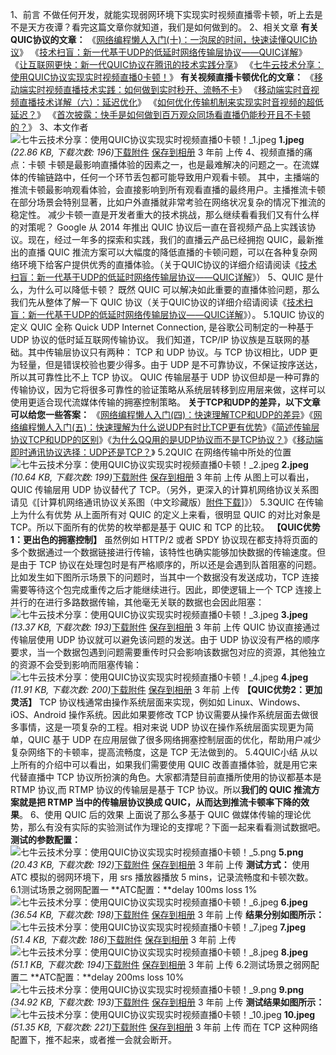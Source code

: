 1、前言  不做任何开发，就能实现弱网环境下实现实时视频直播零卡顿，听上去是不是天方夜谭？看完这篇文章你就知道，我们是如何做到的。 2、相关文章 **有关QUIC协议的文章：**  《[网络编程懒人入门(十)：一泡尿的时间，快速读懂QUIC协议](http://www.52im.net/thread-2816-1-1.html)》  《[技术扫盲：新一代基于UDP的低延时网络传输层协议——QUIC详解](http://www.52im.net/thread-1309-1-1.html)》  《[让互联网更快：新一代QUIC协议在腾讯的技术实践分享](http://www.52im.net/thread-1407-1-1.html)》  《[七牛云技术分享：使用QUIC协议实现实时视频直播0卡顿！](http://www.52im.net/thread-1406-1-1.html)》  **有关视频直播卡顿优化的文章：**  《[移动端实时视频直播技术实践：如何做到实时秒开、流畅不卡](http://www.52im.net/thread-530-1-1.html)》  《[移动端实时音视频直播技术详解（六）：延迟优化](http://www.52im.net/thread-972-1-1.html)》  《[如何优化传输机制来实现实时音视频的超低延迟？](http://www.52im.net/thread-1008-1-1.html)》  《[首次披露：快手是如何做到百万观众同场看直播仍能秒开且不卡顿的？](http://www.52im.net/thread-1033-1-1.html)》 3、本文作者 ![七牛云技术分享：使用QUIC协议实现实时视频直播0卡顿！_1.jpeg](%E4%B8%83%E7%89%9B%E4%BA%91%E6%8A%80%E6%9C%AF%E5%88%86%E4%BA%AB%EF%BC%9A%E4%BD%BF%E7%94%A8QUIC%E5%8D%8F%E8%AE%AE%E5%AE%9E%E7%8E%B0%E5%AE%9E%E6%97%B6%E8%A7%86%E9%A2%91%E7%9B%B4%E6%92%AD0%E5%8D%A1%E9%A1%BF%EF%BC%81.assets/111814hftv7ctd5pe5f7v7.jpeg) **1.jpeg** *(22.86 KB, 下载次数: 196)*[下载附件](http://www.52im.net/forum.php?mod=attachment&aid=MzY1Nnw4ZjVkMzE1MHwxNjMxMzY0MjM1fDB8MTQwNg%3D%3D&nothumb=yes)  [保存到相册](javascript:;) 3 年前 上传  4、视频直播的痛点：卡顿  卡顿是最影响直播体验的因素之一，也是最难解决的问题之一。在流媒体的传输链路中，任何一个环节丢包都可能导致用户观看卡顿。   其中，主播端的推流卡顿最影响观看体验，会直接影响到所有观看直播的最终用户。主播推流卡顿在部分场景会特别显著，比如户外直播就非常考验在网络状况复杂的情况下推流的稳定性。   减少卡顿一直是开发者重大的技术挑战，那么继续看看我们又有什么样的对策呢？  Google 从 2014 年推出 QUIC 协议后一直在音视频产品上实践该协议。现在，经过一年多的探索和实践，我们的直播云产品已经拥抱 QUIC，最新推出的直播 QUIC 推流方案可以大幅度的降低直播的卡顿问题，可以在各种复杂网络环境下给客户提供优秀的直播体验。（关于QUIC协议的详细介绍请阅读《[技术扫盲：新一代基于UDP的低延时网络传输层协议——QUIC详解](http://www.52im.net/thread-1309-1-1.html)》） 5、QUIC 是什么，为什么可以降低卡顿？  既然 QUIC 可以解决如此重要的直播体验问题，那么我们先从整体了解一下 QUIC 协议（关于QUIC协议的详细介绍请阅读《[技术扫盲：新一代基于UDP的低延时网络传输层协议——QUIC详解](http://www.52im.net/thread-1309-1-1.html)》）。  5.1QUIC 协议的定义 QUIC 全称 Quick UDP Internet Connection, 是谷歌公司制定的一种基于 UDP 协议的低时延互联网传输协议。   我们知道，TCP/IP 协议族是互联网的基础。其中传输层协议只有两种： TCP 和 UDP 协议。与 TCP 协议相比，UDP 更为轻量，但是错误校验也要少得多。由于 UDP 是不可靠协议，不保证按序送达，所以其可靠性比不上 TCP 协议。  QUIC 传输层基于 UDP 协议但却是一种可靠的传输协议，因为它将很多可靠性的验证策略从系统层转移到应用层来做，这样可以使用更适合现代流媒体传输的拥塞控制策略。  **关于TCP和UDP的差异，以下文章可以给您一些答案：**  《[网络编程懒人入门(四)：快速理解TCP和UDP的差异](http://www.52im.net/thread-1160-1-1.html)》《[网络编程懒人入门(五)：快速理解为什么说UDP有时比TCP更有优势](http://www.52im.net/thread-1277-1-1.html)》《[简述传输层协议TCP和UDP的区别](http://www.52im.net/thread-580-1-1.html)》《[为什么QQ用的是UDP协议而不是TCP协议？](http://www.52im.net/thread-279-1-1.html)》《[移动端即时通讯协议选择：UDP还是TCP？](http://www.52im.net/thread-33-1-1.html)》  5.2QUIC 在网络传输中所处的位置 ![七牛云技术分享：使用QUIC协议实现实时视频直播0卡顿！_2.jpeg](%E4%B8%83%E7%89%9B%E4%BA%91%E6%8A%80%E6%9C%AF%E5%88%86%E4%BA%AB%EF%BC%9A%E4%BD%BF%E7%94%A8QUIC%E5%8D%8F%E8%AE%AE%E5%AE%9E%E7%8E%B0%E5%AE%9E%E6%97%B6%E8%A7%86%E9%A2%91%E7%9B%B4%E6%92%AD0%E5%8D%A1%E9%A1%BF%EF%BC%81.assets/112602tzyxi1xxm1yzmfqx.jpeg) **2.jpeg** *(10.64 KB, 下载次数: 199)*[下载附件](http://www.52im.net/forum.php?mod=attachment&aid=MzY1N3xlYzQ0Nzc3OXwxNjMxMzY0MjM1fDB8MTQwNg%3D%3D&nothumb=yes)  [保存到相册](javascript:;) 3 年前 上传    从图上可以看出，QUIC 传输层用 UDP 协议替代了 TCP。（另外，更深入的计算机网络协议关系图请见《[计算机网络通讯协议关系图（中文珍藏版）[附件下载\]](http://www.52im.net/thread-180-1-1.html)》）  5.3QUIC 在传输上为什么有优势  从上面所有对 QUIC 的定义上来看，很明显 QUIC 的对比对象是 TCP。所以下面所有的优势的枚举都是基于 QUIC 和 TCP 的比较。  **【QUIC优势1：更出色的拥塞控制】**   虽然例如 HTTP/2 或者 SPDY 协议现在都支持将页面的多个数据通过一个数据链接进行传输，该特性也确实能够加快数据的传输速度。但是由于 TCP 协议在处理包时是有严格顺序的，所以还是会遇到队首阻塞的问题。   比如发生如下图所示场景下的问题时，当其中一个数据没有发送成功，TCP 连接需要等待这个包完成重传之后才能继续进行。因此，即使逻辑上一个 TCP 连接上并行的在进行多路数据传输，其他毫无关联的数据也会因此阻塞： ![七牛云技术分享：使用QUIC协议实现实时视频直播0卡顿！_3.jpeg](%E4%B8%83%E7%89%9B%E4%BA%91%E6%8A%80%E6%9C%AF%E5%88%86%E4%BA%AB%EF%BC%9A%E4%BD%BF%E7%94%A8QUIC%E5%8D%8F%E8%AE%AE%E5%AE%9E%E7%8E%B0%E5%AE%9E%E6%97%B6%E8%A7%86%E9%A2%91%E7%9B%B4%E6%92%AD0%E5%8D%A1%E9%A1%BF%EF%BC%81.assets/112929aegii8bv9v1z1z7e.jpeg) **3.jpeg** *(13.37 KB, 下载次数: 193)*[下载附件](http://www.52im.net/forum.php?mod=attachment&aid=MzY1OHxlNDA5NDM1YnwxNjMxMzY0MjM1fDB8MTQwNg%3D%3D&nothumb=yes)  [保存到相册](javascript:;) 3 年前 上传   QUIC 协议直接通过传输层使用 UDP 协议就可以避免该问题的发送。由于 UDP 协议没有严格的顺序要求，当一个数据包遇到问题需要重传时只会影响该数据包对应的资源，其他独立的资源不会受到影响而阻塞传输： ![七牛云技术分享：使用QUIC协议实现实时视频直播0卡顿！_4.jpeg](%E4%B8%83%E7%89%9B%E4%BA%91%E6%8A%80%E6%9C%AF%E5%88%86%E4%BA%AB%EF%BC%9A%E4%BD%BF%E7%94%A8QUIC%E5%8D%8F%E8%AE%AE%E5%AE%9E%E7%8E%B0%E5%AE%9E%E6%97%B6%E8%A7%86%E9%A2%91%E7%9B%B4%E6%92%AD0%E5%8D%A1%E9%A1%BF%EF%BC%81.assets/113035m6c0300i2oz63333.jpeg) **4.jpeg** *(11.91 KB, 下载次数: 200)*[下载附件](http://www.52im.net/forum.php?mod=attachment&aid=MzY1OXw3ZDVjMTcwOHwxNjMxMzY0MjM1fDB8MTQwNg%3D%3D&nothumb=yes)  [保存到相册](javascript:;) 3 年前 上传   **【QUIC优势2：更加灵活】**  TCP 协议栈通常由操作系统层面来实现，例如如 Linux、Windows、iOS、Android 操作系统。因此如果要修改 TCP 协议需要从操作系统层面去做很多事情，这是一项复杂的工程。相对来说 UDP 协议在操作系统层面实现更为简单，QUIC 基于 UDP 在应用层做了很多网络拥塞控制层面的优化，帮助用户减少复杂网络下的卡顿率，提高流畅度，这是 TCP 无法做到的。  5.4QUIC小结  从以上所有的介绍中可以看出，如果我们需要使用 QUIC 改善直播体验，就是用它来代替直播中 TCP 协议所扮演的角色。大家都清楚目前直播所使用的协议都基本是 RTMP 协议,而 RTMP 协议的传输层是基于 TCP 协议。所以**我们的 QUIC 推流方案就是把 RTMP 当中的传输层协议换成 QUIC，从而达到推流卡顿率下降的效果**。 6、使用 QUIC 后的效果  上面说了那么多基于 QUIC 做媒体传输的理论优势，那么有没有实际的实验测试作为理论的支撑呢？下面一起来看看测试数据吧。  **测试的参数配置：** ![七牛云技术分享：使用QUIC协议实现实时视频直播0卡顿！_5.png](%E4%B8%83%E7%89%9B%E4%BA%91%E6%8A%80%E6%9C%AF%E5%88%86%E4%BA%AB%EF%BC%9A%E4%BD%BF%E7%94%A8QUIC%E5%8D%8F%E8%AE%AE%E5%AE%9E%E7%8E%B0%E5%AE%9E%E6%97%B6%E8%A7%86%E9%A2%91%E7%9B%B4%E6%92%AD0%E5%8D%A1%E9%A1%BF%EF%BC%81.assets/113254q444y0yami0qa04q.png) **5.png** *(20.43 KB, 下载次数: 192)*[下载附件](http://www.52im.net/forum.php?mod=attachment&aid=MzY2MXxjOGQyZWM0Y3wxNjMxMzY0MjM1fDB8MTQwNg%3D%3D&nothumb=yes)  [保存到相册](javascript:;) 3 年前 上传   **测试方式：**   使用 ATC 模拟的弱网环境下，用 srs 播放器播放 5 mins，记录流畅度和卡顿次数。  6.1测试场景之弱网配置一 **ATC配置：**delay 100ms loss 1% ![七牛云技术分享：使用QUIC协议实现实时视频直播0卡顿！_6.jpeg](%E4%B8%83%E7%89%9B%E4%BA%91%E6%8A%80%E6%9C%AF%E5%88%86%E4%BA%AB%EF%BC%9A%E4%BD%BF%E7%94%A8QUIC%E5%8D%8F%E8%AE%AE%E5%AE%9E%E7%8E%B0%E5%AE%9E%E6%97%B6%E8%A7%86%E9%A2%91%E7%9B%B4%E6%92%AD0%E5%8D%A1%E9%A1%BF%EF%BC%81.assets/113408gz8ic4kypuyer4yi.jpeg) **6.jpeg** *(36.54 KB, 下载次数: 198)*[下载附件](http://www.52im.net/forum.php?mod=attachment&aid=MzY2Mnw5OTE2YmZiN3wxNjMxMzY0MjM1fDB8MTQwNg%3D%3D&nothumb=yes)  [保存到相册](javascript:;) 3 年前 上传   **结果分别如图所示：** ![七牛云技术分享：使用QUIC协议实现实时视频直播0卡顿！_7.jpeg](%E4%B8%83%E7%89%9B%E4%BA%91%E6%8A%80%E6%9C%AF%E5%88%86%E4%BA%AB%EF%BC%9A%E4%BD%BF%E7%94%A8QUIC%E5%8D%8F%E8%AE%AE%E5%AE%9E%E7%8E%B0%E5%AE%9E%E6%97%B6%E8%A7%86%E9%A2%91%E7%9B%B4%E6%92%AD0%E5%8D%A1%E9%A1%BF%EF%BC%81.assets/113431y9immdvvmimuvj9m.jpeg) **7.jpeg** *(51.4 KB, 下载次数: 186)*[下载附件](http://www.52im.net/forum.php?mod=attachment&aid=MzY2M3wxM2MyZGIyZnwxNjMxMzY0MjM1fDB8MTQwNg%3D%3D&nothumb=yes)  [保存到相册](javascript:;) 3 年前 上传  ![七牛云技术分享：使用QUIC协议实现实时视频直播0卡顿！_8.jpeg](%E4%B8%83%E7%89%9B%E4%BA%91%E6%8A%80%E6%9C%AF%E5%88%86%E4%BA%AB%EF%BC%9A%E4%BD%BF%E7%94%A8QUIC%E5%8D%8F%E8%AE%AE%E5%AE%9E%E7%8E%B0%E5%AE%9E%E6%97%B6%E8%A7%86%E9%A2%91%E7%9B%B4%E6%92%AD0%E5%8D%A1%E9%A1%BF%EF%BC%81.assets/113431s5vtttnms5s6mifg.jpeg) **8.jpeg** *(51.1 KB, 下载次数: 194)*[下载附件](http://www.52im.net/forum.php?mod=attachment&aid=MzY2NHxlNTgxMjk0M3wxNjMxMzY0MjM1fDB8MTQwNg%3D%3D&nothumb=yes)  [保存到相册](javascript:;) 3 年前 上传   6.2测试场景之弱网配置二 **ATC配置：**delay 200ms loss 10% ![七牛云技术分享：使用QUIC协议实现实时视频直播0卡顿！_9.png](%E4%B8%83%E7%89%9B%E4%BA%91%E6%8A%80%E6%9C%AF%E5%88%86%E4%BA%AB%EF%BC%9A%E4%BD%BF%E7%94%A8QUIC%E5%8D%8F%E8%AE%AE%E5%AE%9E%E7%8E%B0%E5%AE%9E%E6%97%B6%E8%A7%86%E9%A2%91%E7%9B%B4%E6%92%AD0%E5%8D%A1%E9%A1%BF%EF%BC%81.assets/113511usjil3ij05bim3fu.png) **9.png** *(34.92 KB, 下载次数: 193)*[下载附件](http://www.52im.net/forum.php?mod=attachment&aid=MzY2NXw0MzlhZmZiZnwxNjMxMzY0MjM1fDB8MTQwNg%3D%3D&nothumb=yes)  [保存到相册](javascript:;) 3 年前 上传   **测试结果如图所示：** ![七牛云技术分享：使用QUIC协议实现实时视频直播0卡顿！_10.jpeg](%E4%B8%83%E7%89%9B%E4%BA%91%E6%8A%80%E6%9C%AF%E5%88%86%E4%BA%AB%EF%BC%9A%E4%BD%BF%E7%94%A8QUIC%E5%8D%8F%E8%AE%AE%E5%AE%9E%E7%8E%B0%E5%AE%9E%E6%97%B6%E8%A7%86%E9%A2%91%E7%9B%B4%E6%92%AD0%E5%8D%A1%E9%A1%BF%EF%BC%81.assets/113528sl659gx1g0d8868j.jpeg) **10.jpeg** *(51.35 KB, 下载次数: 221)*[下载附件](http://www.52im.net/forum.php?mod=attachment&aid=MzY2NnxiMGM0MDZlNHwxNjMxMzY0MjM1fDB8MTQwNg%3D%3D&nothumb=yes)  [保存到相册](javascript:;) 3 年前 上传   而在 TCP 这种网络配置下，推不起来，或者推一会就会断开。